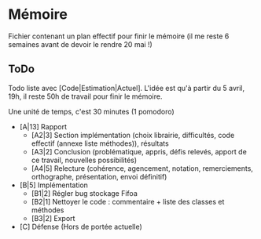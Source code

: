 # Mémoire

Fichier contenant un plan effectif pour finir le mémoire (il me reste 6 semaines avant de devoir le rendre 20 mai !)

## ToDo

Todo liste avec [Code|Estimation|Actuel]. L'idée est qu'à partir du 5 avril, 19h, il reste 50h de travail pour finir le mémoire.

Une unité de temps, c'est 30 minutes (1 pomodoro)

* [A|13] Rapport
    * [A2|3] Section implémentation (choix librairie, difficultés, code effectif (annexe liste méthodes)), résultats
    * [A3|2] Conclusion (problématique, appris, défis relevés, apport de ce travail, nouvelles possibilités)
    * [A4|5] Relecture (cohérence, agencement, notation, remerciements, orthographe, présentation, envoi définitif)
* [B|5] Implémentation
    * [B1|2] Régler bug stockage Fifoa
    * [B2|1] Nettoyer le code : commentaire + liste des classes et méthodes
    * [B3|2] Export
* [C] Défense (Hors de portée actuelle)
